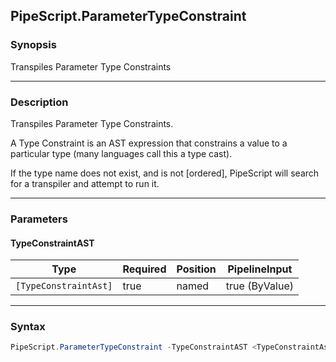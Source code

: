 PipeScript.ParameterTypeConstraint
----------------------------------




### Synopsis
Transpiles Parameter Type Constraints



---


### Description

Transpiles Parameter Type Constraints.

A Type Constraint is an AST expression that constrains a value to a particular type
(many languages call this a type cast).

If the type name does not exist, and is not [ordered], PipeScript will search for a transpiler and attempt to run it.



---


### Parameters
#### **TypeConstraintAST**




|Type                 |Required|Position|PipelineInput |
|---------------------|--------|--------|--------------|
|`[TypeConstraintAst]`|true    |named   |true (ByValue)|





---


### Syntax
```PowerShell
PipeScript.ParameterTypeConstraint -TypeConstraintAST <TypeConstraintAst> [<CommonParameters>]
```

